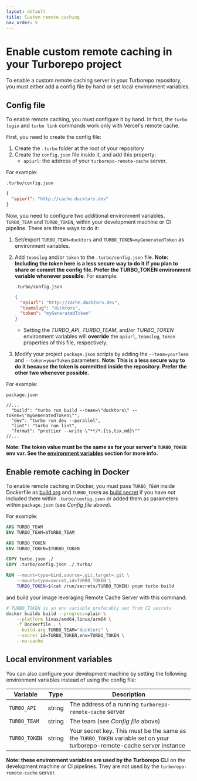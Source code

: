 ```yaml
---
layout: default
title: Custom remote caching
nav_order: 5
---
```


# Enable custom remote caching in your Turborepo project

To enable a custom remote caching server in your Turborepo repository, you must
either add a config file by hand or set local environment variables.

## Config file

To enable remote caching, you must configure it by hand. In fact, the `turbo login` and `turbo link` commands work only with Vercel's remote cache.

First, you need to create the config file:

1. Create the `.turbo` folder at the root of your repository
2. Create the `config.json` file inside it, and add this property:
    - `apiurl`: the address of your `turborepo-remote-cache` server.

For example:

`.turbo/config.json`
```json
{
  "apiurl": "http://cache.ducktors.dev"
}
```

Now, you need to configure two additional environment variables, `TURBO_TEAM` and `TURBO_TOKEN`, within your development machine or CI pipeline. There are three ways to do it:

1. Set/export `TURBO_TEAM=ducktors` and `TURBO_TOKEN=myGeneratedToken` as environment variables.
2. Add `teamslug` and/or `token` to the `.turbo/config.json` file. __Note: Including the *token* here is a less secure way to do it if you plan to share or commit the config file. Prefer the TURBO_TOKEN environment variable whenever possible__. For example:

    `.turbo/config.json`

    ```json
    {
      "apiurl": "http://cache.ducktors.dev",
      "teamslug": "ducktors",
      "token": "myGeneratedToken"
    }
    ```
    - Setting the *TURBO_API*, *TURBO_TEAM*, and/or *TURBO_TOKEN* environment variables will __override__ the `apiurl`, `teamslug`, `token` properties of this file, respectively.

3. Modify your project `package.json` scripts by adding the `--team=yourTeam` and `--token=yourToken` parameters. __Note: This is a less secure way to do it because the token is committed inside the repository. Prefer the other two whenever possible.__

For example:

`package.json`
```jsonc
//...
  "build": "turbo run build --team=\"ducktors\" --token=\"myGeneratedToken\"",
  "dev": "turbo run dev --parallel",
  "lint": "turbo run lint",
  "format": "prettier --write \"**/*.{ts,tsx,md}\""
//...
```

__Note: The token value must be the same as for your server's `TURBO_TOKEN` env var. See the [environment variables](https://ducktors.github.io/turborepo-remote-cache/environment-variables) section for more info.__


## Enable remote caching in Docker
To enable remote caching in Docker, you must pass `TURBO_TEAM` inside Dockerfile as [build arg](https://docs.docker.com/build/guide/build-args/) and `TURBO_TOKEN` as [build secret](https://docs.docker.com/build/building/secrets/) if you have *not* included them within `.turbo/config.json` or added them as parameters within `package.json` (see *Config file* above).

For example:

```Dockerfile
ARG TURBO_TEAM
ENV TURBO_TEAM=$TURBO_TEAM

ARG TURBO_TOKEN
ENV TURBO_TOKEN=$TURBO_TOKEN

COPY turbo.json ./
COPY .turbo/config.json ./.turbo/

RUN --mount=type=bind,source=.git,target=.git \
    --mount=type=secret,id=TURBO_TOKEN \
    TURBO_TOKEN=$(cat /run/secrets/TURBO_TOKEN) pnpm turbo build
```

and build your image leveraging Remote Cache Server with this command:

```sh
# TURBO_TOKEN is an env variable preferably set from CI secrets
docker buildx build --progress=plain \
    --platform linux/amd64,linux/arm64 \
    -f Dockerfile . \
    --build-arg TURBO_TEAM="ducktors" \
    --secret id=TURBO_TOKEN,env=TURBO_TOKEN \
    --no-cache
```

## Local environment variables

You can also configure your development machine by setting the following environment variables instead of using the config file:

| Variable      | Type   | Description |
| ------------- | ------ | ----------- |
| `TURBO_API`   | string | The address of a running `turborepo-remote-cache` server |
| `TURBO_TEAM`  | string | The team (see *Config file* above)|
| `TURBO_TOKEN` | string | Your secret key. This must be the same as the `TURBO_TOKEN` variable set on your turborepo-remote-cache server instance |

**Note: these environment variables are used by the Turborepo CLI** on the development machine or CI pipelines. They are not used by the `turborepo-remote-cache` server.
